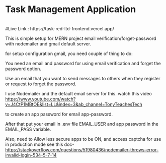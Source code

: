<h1 className="font-bold">Task Management Application</h1>   <br>
#Live Link : https://task-red-ltd-frontend.vercel.app/    


 
This is simple setup for MERN project email verification/forget-password with nodemailer and gmail default server.

for setup configuration gmail, you need couple of thing to do:

You need an email and password for using email verification and forget the password option.

Use an email that you want to send messages to others when they register or request to forget the password.

I use Nodemailer and the default email server for this. watch this video https://www.youtube.com/watch?v=J4CtP1MBtOE&list=LL&index=3&ab_channel=TonyTeachesTech

to create an app password for email app-password.

After that put your email in .env file EMAIL_USER and app password in the EMAIL_PASS variable.

Also, need to Allow less secure apps to be ON, and access captcha for use in production mode see this doc- https://stackoverflow.com/questions/51980436/nodemailer-throws-error-invalid-login-534-5-7-14
